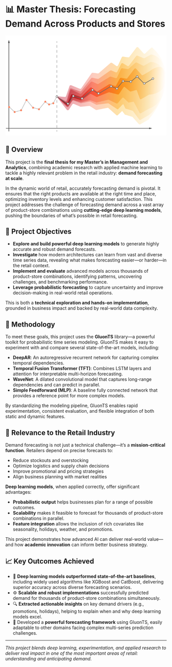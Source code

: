# 📊 Master Thesis: Forecasting Demand Across Products and Stores

![Forecasting Banner](image/image1.png)

## 🧠 Overview

This project is the **final thesis for my Master’s in Management and Analytics**, combining academic research with applied machine learning to tackle a highly relevant problem in the retail industry: **demand forecasting at scale**.

In the dynamic world of retail, accurately forecasting demand is pivotal. It ensures that the right products are available at the right time and place, optimizing inventory levels and enhancing customer satisfaction. This project addresses the challenge of forecasting demand across a vast array of product-store combinations using **cutting-edge deep learning models**, pushing the boundaries of what’s possible in retail forecasting.

## 🚀 Project Objectives

- **Explore and build powerful deep learning models** to generate highly accurate and robust demand forecasts.
- **Investigate** how modern architectures can learn from vast and diverse time series data, revealing what makes forecasting easier—or harder—in the retail context.
- **Implement and evaluate** advanced models across thousands of product-store combinations, identifying patterns, uncovering challenges, and benchmarking performance.
- **Leverage probabilistic forecasting** to capture uncertainty and improve decision-making in real-world retail operations.

This is both a **technical exploration and hands-on implementation**, grounded in business impact and backed by real-world data complexity.

## 🧰 Methodology

To meet these goals, this project uses the **GluonTS** library—a powerful toolkit for probabilistic time series modeling. GluonTS makes it easy to experiment with and compare several state-of-the-art models, including:

- **DeepAR**: An autoregressive recurrent network for capturing complex temporal dependencies.
- **Temporal Fusion Transformer (TFT)**: Combines LSTM layers and attention for interpretable multi-horizon forecasting.
- **WaveNet**: A dilated convolutional model that captures long-range dependencies and can predict in parallel.
- **Simple Feedforward (MLP)**: A baseline fully connected network that provides a reference point for more complex models.

By standardizing the modeling pipeline, GluonTS enables rapid experimentation, consistent evaluation, and flexible integration of both static and dynamic features.

## 🛒 Relevance to the Retail Industry

Demand forecasting is not just a technical challenge—it’s a **mission-critical function**. Retailers depend on precise forecasts to:

- Reduce stockouts and overstocking
- Optimize logistics and supply chain decisions
- Improve promotional and pricing strategies
- Align business planning with market realities

**Deep learning models**, when applied correctly, offer significant advantages:

- **Probabilistic output** helps businesses plan for a range of possible outcomes.
- **Scalability** makes it feasible to forecast for thousands of product-store combinations in parallel.
- **Feature integration** allows the inclusion of rich covariates like seasonality, holidays, weather, and promotions.

This project demonstrates how advanced AI can deliver real-world value—and how **academic innovation** can inform better business strategy.

## 📈 Key Outcomes Achieved

- 🚀 **Deep learning models outperformed state-of-the-art baselines**, including widely used algorithms like XGBoost and CatBoost, delivering superior accuracy across diverse forecasting scenarios.
- ⚙️ **Scalable and robust implementations** successfully predicted demand for thousands of product-store combinations simultaneously.
- 🔍 **Extracted actionable insights** on key demand drivers (e.g., promotions, holidays), helping to explain when and why deep learning models excel.
- 🧠 Developed a **powerful forecasting framework** using GluonTS, easily adaptable to other domains facing complex multi-series prediction challenges.

---

*This project blends deep learning, experimentation, and applied research to deliver real impact in one of the most important areas of retail: understanding and anticipating demand.*
